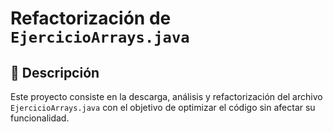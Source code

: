 # Refactorización de `EjercicioArrays.java`

## 📌 Descripción  
Este proyecto consiste en la descarga, análisis y refactorización del archivo `EjercicioArrays.java` con el objetivo de optimizar el código sin afectar su funcionalidad.
